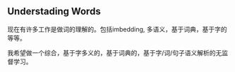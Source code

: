 Understading Words
-----------------

现在有许多工作是做词的理解的。包括imbedding, 多语义，基于词典，基于字的等等。

我希望做一个综合，基于字多义的，基于词典的，基于字/词/句子语义解析的无监督学习。
